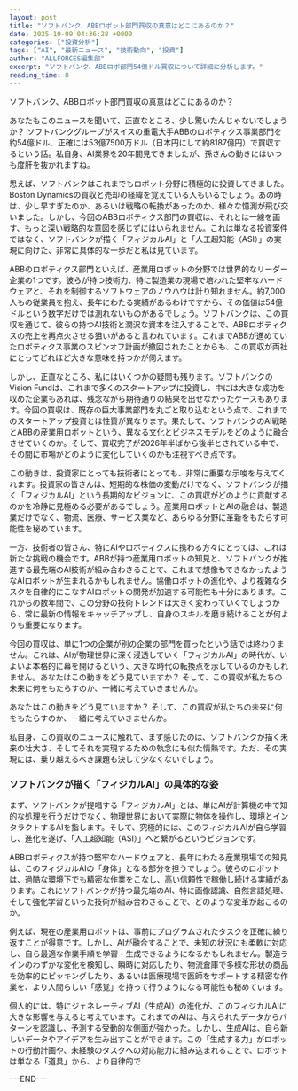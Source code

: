 ```yaml
---
layout: post
title: "ソフトバンク、ABBロボット部門買収の真意はどこにあるのか？"
date: 2025-10-09 04:36:28 +0000
categories: ["投資分析"]
tags: ["AI", "最新ニュース", "技術動向", "投資"]
author: "ALLFORCES編集部"
excerpt: "ソフトバンク、ABBロボ部門54億ドル買収について詳細に分析します。"
reading_time: 8
---
```


ソフトバンク、ABBロボット部門買収の真意はどこにあるのか？

あなたもこのニュースを聞いて、正直なところ、少し驚いたんじゃないでしょうか？ ソフトバンクグループがスイスの重電大手ABBのロボティクス事業部門を約54億ドル、正確には53億7500万ドル（日本円にして約8187億円）で買収するという話。私自身、AI業界を20年間見てきましたが、孫さんの動きにはいつも度肝を抜かれますね。

思えば、ソフトバンクはこれまでもロボット分野に積極的に投資してきました。Boston Dynamicsの買収と売却の経緯を覚えている人もいるでしょう。あの時は、少し早すぎたのか、あるいは戦略の転換があったのか、様々な憶測が飛び交いました。しかし、今回のABBロボティクス部門の買収は、それとは一線を画す、もっと深い戦略的な意図を感じずにはいられません。これは単なる投資案件ではなく、ソフトバンクが描く「フィジカルAI」と「人工超知能（ASI）」の実現に向けた、非常に具体的な一歩だと私は見ています。

ABBのロボティクス部門といえば、産業用ロボットの分野では世界的なリーダー企業の1つです。彼らが持つ技術力、特に製造業の現場で培われた堅牢なハードウェアと、それを制御するソフトウェアのノウハウは計り知れません。約7,000人もの従業員を抱え、長年にわたる実績があるわけですから、その価値は54億ドルという数字だけでは測れないものがあるでしょう。ソフトバンクは、この買収を通じて、彼らの持つAI技術と潤沢な資本を注入することで、ABBロボティクスの売上を再点火させる狙いがあると言われています。これまでABBが進めていたロボティクス事業のスピンオフ計画が撤回されたことからも、この買収が両社にとってどれほど大きな意味を持つかが伺えます。

しかし、正直なところ、私にはいくつかの疑問も残ります。ソフトバンクのVision Fundは、これまで多くのスタートアップに投資し、中には大きな成功を収めた企業もあれば、残念ながら期待通りの結果を出せなかったケースもあります。今回の買収は、既存の巨大事業部門を丸ごと取り込むという点で、これまでのスタートアップ投資とは性質が異なります。果たして、ソフトバンクのAI戦略とABBの産業用ロボットという、異なる文化とビジネスモデルをどのように融合させていくのか。そして、買収完了が2026年半ばから後半とされている中で、その間に市場がどのように変化していくのかも注視すべき点です。

この動きは、投資家にとっても技術者にとっても、非常に重要な示唆を与えてくれます。投資家の皆さんは、短期的な株価の変動だけでなく、ソフトバンクが描く「フィジカルAI」という長期的なビジョンに、この買収がどのように貢献するのかを冷静に見極める必要があるでしょう。産業用ロボットとAIの融合は、製造業だけでなく、物流、医療、サービス業など、あらゆる分野に革新をもたらす可能性を秘めています。

一方、技術者の皆さん、特にAIやロボティクスに携わる方々にとっては、これは新たな挑戦の機会です。ABBが持つ産業用ロボットの知見と、ソフトバンクが推進する最先端のAI技術が組み合わさることで、これまで想像もできなかったようなAIロボットが生まれるかもしれません。協働ロボットの進化や、より複雑なタスクを自律的にこなすAIロボットの開発が加速する可能性も十分にあります。これからの数年間で、この分野の技術トレンドは大きく変わっていくでしょうから、常に最新の情報をキャッチアップし、自身のスキルを磨き続けることが何よりも重要になります。

今回の買収は、単に1つの企業が別の企業の部門を買ったという話では終わりません。これは、AIが物理世界に深く浸透していく「フィジカルAI」の時代が、いよいよ本格的に幕を開けるという、大きな時代の転換点を示しているのかもしれません。あなたはこの動きをどう見ていますか？ そして、この買収が私たちの未来に何をもたらすのか、一緒に考えていきませんか。

あなたはこの動きをどう見ていますか？ そして、この買収が私たちの未来に何をもたらすのか、一緒に考えていきませんか。

私自身、この買収のニュースに触れて、まず感じたのは、ソフトバンクが描く未来の壮大さ、そしてそれを実現するための執念にも似た情熱です。ただ、その実現には、乗り越えるべき課題も決して少なくないでしょう。

### ソフトバンクが描く「フィジカルAI」の具体的な姿

まず、ソフトバンクが提唱する「フィジカルAI」とは、単にAIが計算機の中で知的な処理を行うだけでなく、物理世界において実際に物体を操作し、環境とインタラクトするAIを指します。そして、究極的には、このフィジカルAIが自ら学習し、進化を遂げ、「人工超知能（ASI）」へと繋がるというビジョンです。

ABBロボティクスが持つ堅牢なハードウェアと、長年にわたる産業現場での知見は、このフィジカルAIの「身体」となる部分を担うでしょう。彼らのロボットは、過酷な環境下でも精密な作業をこなし、高い信頼性で稼働し続ける実績があります。これにソフトバンクが持つ最先端のAI、特に画像認識、自然言語処理、そして強化学習といった技術が組み合わさることで、どのような変革が起こるのか。

例えば、現在の産業用ロボットは、事前にプログラムされたタスクを正確に繰り返すことが得意です。しかし、AIが融合することで、未知の状況にも柔軟に対応し、自ら最適な作業手順を学習・生成できるようになるかもしれません。製造ラインのわずかな変化を検知し、瞬時に対応したり、物流倉庫で多様な形状の商品を効率的にピッキングしたり、あるいは医療現場で医師をサポートする精密な作業を、より人間らしい「感覚」を持って行うようになる可能性も秘めています。

個人的には、特にジェネレーティブAI（生成AI）の進化が、このフィジカルAIに大きな影響を与えると考えています。これまでのAIは、与えられたデータからパターンを認識し、予測する受動的な側面が強かった。しかし、生成AIは、自ら新しいデータやアイデアを生み出すことができます。この「生成する力」がロボットの行動計画や、未経験のタスクへの対応能力に組み込まれることで、ロボットは単なる「道具」から、より自律的で

---END---